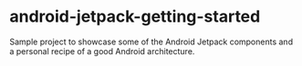 # android-jetpack-getting-started
Sample project to showcase some of the Android Jetpack components and a personal recipe of a good Android architecture.
